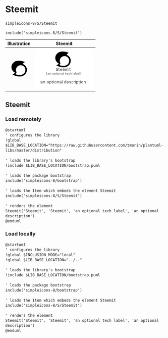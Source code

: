 # Steemit


```text
simpleicons-8/S/Steemit
```

```text
include('simpleicons-8/S/Steemit')
```



| Illustration | Steemit |
| :---: | :---: |
| ![illustration for Illustration](../../simpleicons-8/S/Steemit.png) | ![illustration for Steemit](../../simpleicons-8/S/Steemit.Local.png) |




## Steemit

### Load remotely
```plantuml
@startuml
' configures the library
!global $LIB_BASE_LOCATION="https://raw.githubusercontent.com/tmorin/plantuml-libs/master/distribution"

' loads the library's bootstrap
!include $LIB_BASE_LOCATION/bootstrap.puml

' loads the package bootstrap
include('simpleicons-8/bootstrap')

' loads the Item which embeds the element Steemit
include('simpleicons-8/S/Steemit')

' renders the element
Steemit('Steemit', 'Steemit', 'an optional tech label', 'an optional description')
@enduml
```

### Load locally
```plantuml
@startuml
' configures the library
!global $INCLUSION_MODE="local"
!global $LIB_BASE_LOCATION="../.."

' loads the library's bootstrap
!include $LIB_BASE_LOCATION/bootstrap.puml

' loads the package bootstrap
include('simpleicons-8/bootstrap')

' loads the Item which embeds the element Steemit
include('simpleicons-8/S/Steemit')

' renders the element
Steemit('Steemit', 'Steemit', 'an optional tech label', 'an optional description')
@enduml
```

